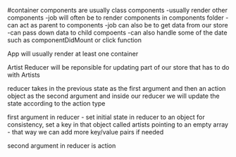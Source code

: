#container components are usually class components
    -usually render other components
    -job will often be to render components in components folder
    -can act as parent to components
    -job can also be to get data from our store
    -can pass down data to child compoents
    -can also handle some of the date such as componentDidMount or click function

App will usually render at least one container

Artist Reducer will be reponsible for updating part of our store that has to do with Artists

reducer takes in the previous state as the first argument and then an action object as the second argument and inside our reducer we will update the state according to the action type

first argument in reducer - set initial state in reducer to an object for consistency, set a key in that object called artists pointing to an empty array - that way we can add more key/value pairs if needed

second argument in reducer is action